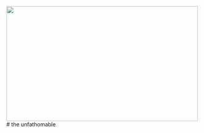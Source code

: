 
<img src="https://github.com/DDas23/DDas23/assets/123860665/0732b1ea-6199-4e35-975e-e168d50c9e04" width="500" height="300"> # the unfathomable

